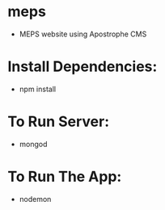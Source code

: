 # meps
- MEPS website using Apostrophe CMS

# Install Dependencies:
- npm install
# To Run Server:
- mongod

# To Run The App:
- nodemon

